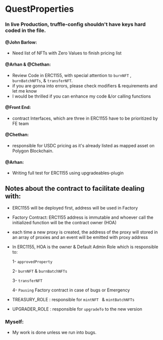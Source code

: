 # QuestProperties

### In live Production, truffle-config shouldn't have keys hard coded in the file.

#### @John Barlow:
 - Need list of NFTs with Zero Values to finish pricing list 


#### @Arhan & @Chethan:
- Review Code in ERC1155, with special attention to `burnNFT` , `burnBatchNFTs`, & `transferNFT`.
- if you are gonna into errors, please check modifiers & requirements and let me know
- I would be thrilled if you can enhance my code &/or calling functions

####  @Front End:
- contract Interfaces, which are three in ERC1155 have to be prioritized by FE team

#### @Chethan:
- responsible for USDC pricing as it's already listed as mapped asset on Polygon Blockchain.

#### @Arhan:
- Writing full test for ERC1155 using upgradeables-plugin


</P> 

## Notes about the contract to facilitate dealing with:

* ERC1155 will be deployed first, address will be used in Factory
* Factory Contract: ERC1155 address is immutable and whoever call the initialized function will be the contract owner (HOA)
* each time a new proxy is created, the address of the proxy will stored in an array of proxies and an event will be emitted with proxy address
* In ERC1155, HOA is the owner & Default Admin Role which is responsible to:
    
    1- `approvedProperty`

    2- `burnNFT` & `burnBatchNFTs`

    3- `transferNFT`

    4- `Pausing` Factory contract in case of bugs or Emergency

* TREASURY_ROLE : responsible for `mintNFT ` & `mintBatchNFTs`

* UPGRADER_ROLE : responsible for `upgradeTo` to the new version

<P>

### Myself:
- My work is done unless we run into bugs.


